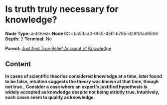 # Is truth truly necessary for knowledge?

**Node Type:** antithesis
**Node ID:** cba53ad0-0fc5-45ff-b785-d29fbfad9568
**Depth:** 2
**Terminal:** No

**Parent:** [Justified True Belief Account of Knowledge](justified-true-belief-account-of-knowledge.md)

## Content

**In cases of scientific theories considered knowledge at a time, later found to be false, intuition suggests the theory was known at that time, though not true.**, **Consider a case where an expert's justified hypothesis is widely accepted as knowledge despite not being strictly true. Intuitively, such cases seem to qualify as knowledge.**
